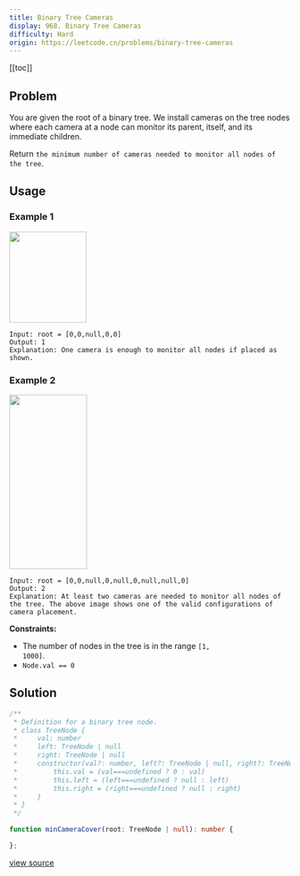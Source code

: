 ```yaml
---
title: Binary Tree Cameras
display: 968. Binary Tree Cameras
difficulty: Hard
origin: https://leetcode.cn/problems/binary-tree-cameras
---
```


[[toc]]

## Problem

You are given the root of a binary tree. We install cameras on the tree nodes where each camera at a node can monitor its parent, itself, and its immediate children.

Return `the minimum number of cameras needed to monitor all nodes of the tree`.

## Usage

### Example 1
<img alt="" src="https://assets.leetcode.com/uploads/2018/12/29/bst_cameras_01.png" style="width: 138px; height: 163px;" />

```
Input: root = [0,0,null,0,0]
Output: 1
Explanation: One camera is enough to monitor all nodes if placed as shown.
```

### Example 2
<img alt="" src="https://assets.leetcode.com/uploads/2018/12/29/bst_cameras_02.png" style="width: 139px; height: 312px;" />

```
Input: root = [0,0,null,0,null,0,null,null,0]
Output: 2
Explanation: At least two cameras are needed to monitor all nodes of the tree. The above image shows one of the valid configurations of camera placement.
```


**Constraints:**

- The number of nodes in the tree is in the range <code>[1, 1000]</code>.
- <code>Node.val == 0</code>


## Solution

```ts
/**
 * Definition for a binary tree node.
 * class TreeNode {
 *     val: number
 *     left: TreeNode | null
 *     right: TreeNode | null
 *     constructor(val?: number, left?: TreeNode | null, right?: TreeNode | null) {
 *         this.val = (val===undefined ? 0 : val)
 *         this.left = (left===undefined ? null : left)
 *         this.right = (right===undefined ? null : right)
 *     }
 * }
 */

function minCameraCover(root: TreeNode | null): number {

};
```

[view source](https://leetcode.cn/problems/binary-tree-cameras)
